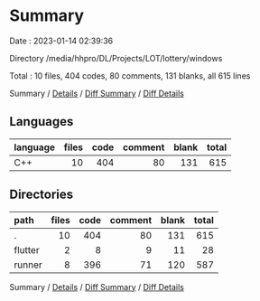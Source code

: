 # Summary

Date : 2023-01-14 02:39:36

Directory /media/hhpro/DL/Projects/LOT/lottery/windows

Total : 10 files,  404 codes, 80 comments, 131 blanks, all 615 lines

Summary / [Details](details.md) / [Diff Summary](diff.md) / [Diff Details](diff-details.md)

## Languages
| language | files | code | comment | blank | total |
| :--- | ---: | ---: | ---: | ---: | ---: |
| C++ | 10 | 404 | 80 | 131 | 615 |

## Directories
| path | files | code | comment | blank | total |
| :--- | ---: | ---: | ---: | ---: | ---: |
| . | 10 | 404 | 80 | 131 | 615 |
| flutter | 2 | 8 | 9 | 11 | 28 |
| runner | 8 | 396 | 71 | 120 | 587 |

Summary / [Details](details.md) / [Diff Summary](diff.md) / [Diff Details](diff-details.md)